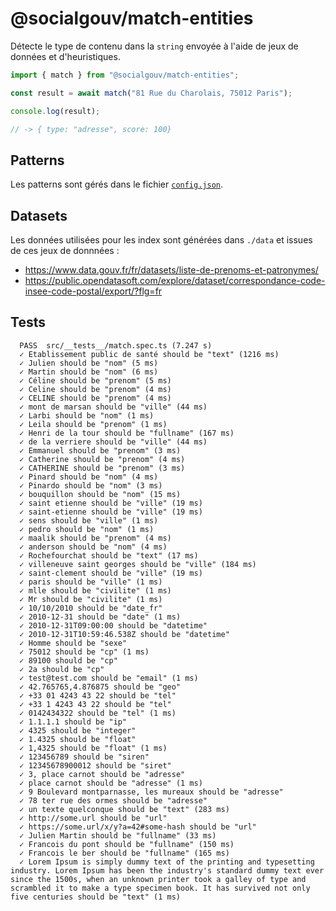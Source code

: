 # @socialgouv/match-entities

Détecte le type de contenu dans la `string` envoyée à l'aide de jeux de données et d'heuristiques.

```js
import { match } from "@socialgouv/match-entities";

const result = await match("81 Rue du Charolais, 75012 Paris");

console.log(result);

// -> { type: "adresse", score: 100}
```

## Patterns

Les patterns sont gérés dans le fichier [`config.json`](./config.json).

## Datasets

Les données utilisées pour les index sont générées dans `./data` et issues de ces jeux de donnnées :

- https://www.data.gouv.fr/fr/datasets/liste-de-prenoms-et-patronymes/
- https://public.opendatasoft.com/explore/dataset/correspondance-code-insee-code-postal/export/?flg=fr

## Tests

```
  PASS  src/__tests__/match.spec.ts (7.247 s)
  ✓ Etablissement public de santé should be "text" (1216 ms)
  ✓ Julien should be "nom" (5 ms)
  ✓ Martin should be "nom" (6 ms)
  ✓ Céline should be "prenom" (5 ms)
  ✓ Celine should be "prenom" (4 ms)
  ✓ CELINE should be "prenom" (4 ms)
  ✓ mont de marsan should be "ville" (44 ms)
  ✓ Larbi should be "nom" (1 ms)
  ✓ Leila should be "prenom" (1 ms)
  ✓ Henri de la tour should be "fullname" (167 ms)
  ✓ de la verriere should be "ville" (44 ms)
  ✓ Emmanuel should be "prenom" (3 ms)
  ✓ Catherine should be "prenom" (4 ms)
  ✓ CATHERINE should be "prenom" (3 ms)
  ✓ Pinard should be "nom" (4 ms)
  ✓ Pinardo should be "nom" (3 ms)
  ✓ bouquillon should be "nom" (15 ms)
  ✓ saint etienne should be "ville" (19 ms)
  ✓ saint-etienne should be "ville" (19 ms)
  ✓ sens should be "ville" (1 ms)
  ✓ pedro should be "nom" (1 ms)
  ✓ maalik should be "prenom" (4 ms)
  ✓ anderson should be "nom" (4 ms)
  ✓ Rochefourchat should be "text" (17 ms)
  ✓ villeneuve saint georges should be "ville" (184 ms)
  ✓ saint-clement should be "ville" (19 ms)
  ✓ paris should be "ville" (1 ms)
  ✓ mlle should be "civilite" (1 ms)
  ✓ Mr should be "civilite" (1 ms)
  ✓ 10/10/2010 should be "date_fr"
  ✓ 2010-12-31 should be "date" (1 ms)
  ✓ 2010-12-31T09:00:00 should be "datetime"
  ✓ 2010-12-31T10:59:46.538Z should be "datetime"
  ✓ Homme should be "sexe"
  ✓ 75012 should be "cp" (1 ms)
  ✓ 89100 should be "cp"
  ✓ 2a should be "cp"
  ✓ test@test.com should be "email" (1 ms)
  ✓ 42.765765,4.876875 should be "geo"
  ✓ +33 01 4243 43 22 should be "tel"
  ✓ +33 1 4243 43 22 should be "tel"
  ✓ 0142434322 should be "tel" (1 ms)
  ✓ 1.1.1.1 should be "ip"
  ✓ 4325 should be "integer"
  ✓ 1.4325 should be "float"
  ✓ 1,4325 should be "float" (1 ms)
  ✓ 123456789 should be "siren"
  ✓ 12345678900012 should be "siret"
  ✓ 3, place carnot should be "adresse"
  ✓ place carnot should be "adresse" (1 ms)
  ✓ 9 Boulevard montparnasse, les mureaux should be "adresse"
  ✓ 78 ter rue des ormes should be "adresse"
  ✓ un texte quelconque should be "text" (283 ms)
  ✓ http://some.url should be "url"
  ✓ https://some.url/x/y?a=42#some-hash should be "url"
  ✓ Julien Martin should be "fullname" (33 ms)
  ✓ Francois du pont should be "fullname" (150 ms)
  ✓ Francois le ber should be "fullname" (165 ms)
  ✓ Lorem Ipsum is simply dummy text of the printing and typesetting industry. Lorem Ipsum has been the industry's standard dummy text ever since the 1500s, when an unknown printer took a galley of type and scrambled it to make a type specimen book. It has survived not only five centuries should be "text" (1 ms)

```
